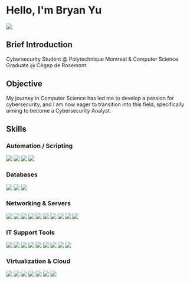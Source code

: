 # Hello, I'm Bryan Yu
<a href="https://www.linkedin.com/in/bryan-yu-15a398291/"><img src="https://img.shields.io/badge/-LinkedIn-0072b1?&style=for-the-badge&logo=linkedin&logoColor=white" /></a>

## Brief Introduction
Cybersecurity Student @ Polytechnique Montreal & Computer Science Graduate @ Cégep de Rosemont.

## Objective
My journey in Computer Science has led me to develop a passion for cybersecurity, and I am now eager to transition into this field, specifically aiming to become a Cybersecurity Analyst.

## Skills 
### Automation / Scripting
<div> <img src="https://img.shields.io/badge/-Ansible-EE0000?&style=for-the-badge&logo=Ansible&logoColor=white" /> <img src="https://img.shields.io/badge/-Bash-4EAA25?&style=for-the-badge&logo=GNU%20Bash&logoColor=white" /> <img src="https://img.shields.io/badge/-PowerShell-012456?&style=for-the-badge&logo=PowerShell&logoColor=white" /> <img src="https://img.shields.io/badge/-Python-3776AB?&style=for-the-badge&logo=Python&logoColor=white" /> </div>

### Databases
<div> <img src="https://img.shields.io/badge/-MariaDB-003545?&style=for-the-badge&logo=MariaDB&logoColor=white" /> <img src="https://img.shields.io/badge/-MySQL-4479A1?&style=for-the-badge&logo=MySQL&logoColor=white" /> <img src="https://img.shields.io/badge/-Oracle-F80000?&style=for-the-badge&logo=Oracle&logoColor=white" /> </div>

### Networking & Servers
<div> <img src="https://img.shields.io/badge/-Active%20Directory-003366?&style=for-the-badge&logo=Microsoft&logoColor=white" /> <img src="https://img.shields.io/badge/-DHCP-000000?&style=for-the-badge&logo=windows&logoColor=white" /> <img src="https://img.shields.io/badge/-DNS-1976D2?&style=for-the-badge&logo=internet-explorer&logoColor=white" /> <img src="https://img.shields.io/badge/-Linux-FCC624?&style=for-the-badge&logo=Linux&logoColor=black" /> <img src="https://img.shields.io/badge/-RDP-0078D7?&style=for-the-badge&logo=Windows&logoColor=white" /> <img src="https://img.shields.io/badge/-SSH-4EAA25?&style=for-the-badge&logo=OpenSSH&logoColor=white" /> <img src="https://img.shields.io/badge/-TCP/IP-333333?&style=for-the-badge&logo=code&logoColor=white" /> <img src="https://img.shields.io/badge/-VLAN-00BFFF?&style=for-the-badge&logo=networkx&logoColor=white" /> <img src="https://img.shields.io/badge/-VPN-008080?&style=for-the-badge&logo=OpenVPN&logoColor=white" /> <img src="https://img.shields.io/badge/-Windows-0078D6?&style=for-the-badge&logo=Windows&logoColor=white" /> </div>

### IT Support Tools
<div> <img src="https://img.shields.io/badge/-Atera-7B68EE?&style=for-the-badge&logoColor=white" /> <img src="https://img.shields.io/badge/-Exchange-0078D4?&style=for-the-badge&logo=Microsoft%20Exchange&logoColor=white" /> <img src="https://img.shields.io/badge/-Freshservice-2E9AFE?&style=for-the-badge&logoColor=white" /> <img src="https://img.shields.io/badge/-Git-181717?&style=for-the-badge&logo=Git&logoColor=white" /> <img src="https://img.shields.io/badge/-GitHub-181717?&style=for-the-badge&logo=GitHub&logoColor=white" /> <img src="https://img.shields.io/badge/-GitLab-FC6D26?&style=for-the-badge&logo=GitLab&logoColor=white" /> <img src="https://img.shields.io/badge/-Office%20365-D83B01?&style=for-the-badge&logo=Microsoft%20365&logoColor=white" /> <img src="https://img.shields.io/badge/-Slack-4A154B?&style=for-the-badge&logo=Slack&logoColor=white" /> <img src="https://img.shields.io/badge/-Zimbra-DA1F26?&style=for-the-badge&logoColor=white" /> </div>

### Virtualization & Cloud
<div> <img src="https://img.shields.io/badge/-AWS-232F3E?&style=for-the-badge&logo=Amazon%20AWS&logoColor=white" /> <img src="https://img.shields.io/badge/-Azure-0078D4?&style=for-the-badge&logo=Microsoft%20Azure&logoColor=white" /> <img src="https://img.shields.io/badge/-Docker-2496ED?&style=for-the-badge&logo=Docker&logoColor=white" /> <img src="https://img.shields.io/badge/-Hyper--V-0078D4?&style=for-the-badge&logo=Windows&logoColor=white" /> <img src="https://img.shields.io/badge/-Kubernetes-326CE5?&style=for-the-badge&logo=Kubernetes&logoColor=white" /> <img src="https://img.shields.io/badge/-Proxmox-E57000?&style=for-the-badge&logoColor=white" /> <img src="https://img.shields.io/badge/-VMware-607078?&style=for-the-badge&logo=VMware&logoColor=white" /> </div>
